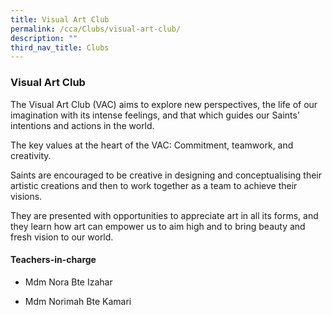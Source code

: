 ```yaml
---
title: Visual Art Club
permalink: /cca/Clubs/visual-art-club/
description: ""
third_nav_title: Clubs
---
```

### Visual Art Club

The Visual Art Club (VAC) aims to explore new perspectives, the life of our imagination with its intense feelings, and that which guides our Saints’ intentions and actions in the world.

The key values at the heart of the VAC: Commitment, teamwork, and creativity.

Saints are encouraged to be creative in designing and conceptualising their artistic creations and then to work together as a team to achieve their visions.

They are presented with opportunities to appreciate art in all its forms, and they learn how art can empower us to aim high and to bring beauty and fresh vision to our world.

#### Teachers-in-charge

*   Mdm Nora Bte Izahar 
    
*   Mdm Norimah Bte Kamari 